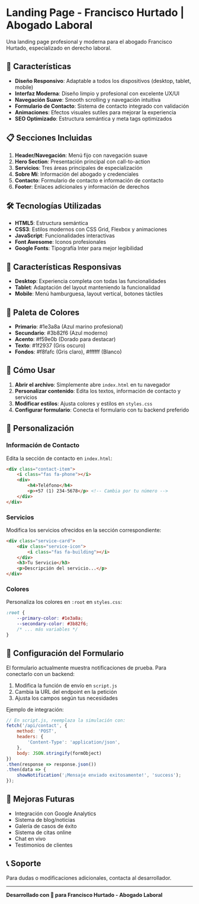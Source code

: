# Landing Page - Francisco Hurtado | Abogado Laboral

Una landing page profesional y moderna para el abogado Francisco Hurtado, especializado en derecho laboral.

## 🚀 Características

- **Diseño Responsivo**: Adaptable a todos los dispositivos (desktop, tablet, mobile)
- **Interfaz Moderna**: Diseño limpio y profesional con excelente UX/UI
- **Navegación Suave**: Smooth scrolling y navegación intuitiva
- **Formulario de Contacto**: Sistema de contacto integrado con validación
- **Animaciones**: Efectos visuales sutiles para mejorar la experiencia
- **SEO Optimizado**: Estructura semántica y meta tags optimizados

## 📋 Secciones Incluidas

1. **Header/Navegación**: Menú fijo con navegación suave
2. **Hero Section**: Presentación principal con call-to-action
3. **Servicios**: Tres áreas principales de especialización
4. **Sobre Mí**: Información del abogado y credenciales
5. **Contacto**: Formulario de contacto e información de contacto
6. **Footer**: Enlaces adicionales y información de derechos

## 🛠️ Tecnologías Utilizadas

- **HTML5**: Estructura semántica
- **CSS3**: Estilos modernos con CSS Grid, Flexbox y animaciones
- **JavaScript**: Funcionalidades interactivas
- **Font Awesome**: Iconos profesionales
- **Google Fonts**: Tipografía Inter para mejor legibilidad

## 📱 Características Responsivas

- **Desktop**: Experiencia completa con todas las funcionalidades
- **Tablet**: Adaptación del layout manteniendo la funcionalidad
- **Mobile**: Menú hamburguesa, layout vertical, botones táctiles

## 🎨 Paleta de Colores

- **Primario**: #1e3a8a (Azul marino profesional)
- **Secundario**: #3b82f6 (Azul moderno)
- **Acento**: #f59e0b (Dorado para destacar)
- **Texto**: #1f2937 (Gris oscuro)
- **Fondos**: #f8fafc (Gris claro), #ffffff (Blanco)

## 🚀 Cómo Usar

1. **Abrir el archivo**: Simplemente abre `index.html` en tu navegador
2. **Personalizar contenido**: Edita los textos, información de contacto y servicios
3. **Modificar estilos**: Ajusta colores y estilos en `styles.css`
4. **Configurar formulario**: Conecta el formulario con tu backend preferido

## 📝 Personalización

### Información de Contacto
Edita la sección de contacto en `index.html`:
```html
<div class="contact-item">
    <i class="fas fa-phone"></i>
    <div>
        <h4>Teléfono</h4>
        <p>+57 (1) 234-5678</p> <!-- Cambia por tu número -->
    </div>
</div>
```

### Servicios
Modifica los servicios ofrecidos en la sección correspondiente:
```html
<div class="service-card">
    <div class="service-icon">
        <i class="fas fa-building"></i>
    </div>
    <h3>Tu Servicio</h3>
    <p>Descripción del servicio...</p>
</div>
```

### Colores
Personaliza los colores en `:root` en `styles.css`:
```css
:root {
    --primary-color: #1e3a8a;
    --secondary-color: #3b82f6;
    /* ... más variables */
}
```

## 📧 Configuración del Formulario

El formulario actualmente muestra notificaciones de prueba. Para conectarlo con un backend:

1. Modifica la función de envío en `script.js`
2. Cambia la URL del endpoint en la petición
3. Ajusta los campos según tus necesidades

Ejemplo de integración:
```javascript
// En script.js, reemplaza la simulación con:
fetch('/api/contact', {
    method: 'POST',
    headers: {
        'Content-Type': 'application/json',
    },
    body: JSON.stringify(formObject)
})
.then(response => response.json())
.then(data => {
    showNotification('¡Mensaje enviado exitosamente!', 'success');
});
```

## 🌟 Mejoras Futuras

- Integración con Google Analytics
- Sistema de blog/noticias
- Galería de casos de éxito
- Sistema de citas online
- Chat en vivo
- Testimonios de clientes

## 📞 Soporte

Para dudas o modificaciones adicionales, contacta al desarrollador.

---

**Desarrollado con 💼 para Francisco Hurtado - Abogado Laboral** 